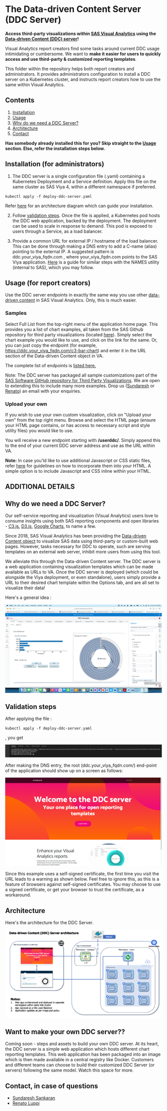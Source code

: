 # The Data-driven Content Server (DDC Server)

**Access third-party visualizations within [SAS Visual Analytics](https://www.sas.com/en_us/software/visual-analytics.html) using the [Data-driven Content (DDC) server](#)!** 

Visual Analytics report creators find some tasks around current DDC usage intimidating or cumbersome.  We want to **make it easier for users to quickly access and use third-party & customized reporting templates**.

This folder within the repository helps both report creators and administrators. It provides administrators configuration to install a DDC server on a Kubernetes cluster, and instructs report creators how to use the same within Visual Analytics.

## Contents
1. [Installation](#installation-for-administrators)
2. [Usage](#usage-for-report-creators)
3. [Why do we need a DDC Server?](#why-do-we-need-a-ddc-server)
4. [Architecture](#architecture)
5. [Contact](#contact-in-case-of-questions)

**Has somebody already installed this for you? Skip straight to the [Usage](#usage) section. Else, refer the installation steps below.**

## Installation (for administrators)
1. The DDC server is a single configuration file (.yaml) containing a Kubernetes Deployment and a Service definition. Apply this file on the same cluster as SAS Viya 4, within a different namespace if preferred.

```
kubectl apply -f deploy-ddc-server.yaml
```

Refer [here](#architecture) for an architecture diagram which can guide your installation.

2. Follow [validation steps](#validation-steps).  Once the file is applied, a Kubernetes pod hosts the DDC web application, backed by the deployment. The deployment can be used to scale in response to demand.  This pod is exposed to users through a Service, as a load balancer.  

3. Provide a common URL for external IP / hostname of the load balancer. This can be done through making a DNS entry to add a C-name (alias) pointing to the external IP.  A suggested pattern is ddc.your_viya_fqdn.com , where your_viya_fqdn.com points to the SAS Viya application.  [Here](https://gitlab.sas.com/GEL/workshops/PSGEL297-sas-viya-4-deployment-on-amazon-elastic-kubernetes-service/-/blob/main/Track-B-Automated/03_520_Deploy_SAS_Viya.md#establish-a-wildcard-dns-alias-for-the-ingress-to-sas-viya) is a guide for similar steps with the NAMES utility (internal to SAS), which you may follow.

## Usage (for report creators)
Use the DDC server endpoints in exactly the same way you use other [data-driven content](https://go.documentation.sas.com/doc/en/vacdc/v_014/vaobj/n1tlhkaafz8e77n1xxc6de9iuv59.htm) in SAS Visual Analytics. Only, this is much easier.

### Samples
Select Full List from the top-right menu of the application home page. This provides you a list of chart examples, all taken from the SAS Github repository for third party visualizations (located [here](https://github.com/sassoftware/sas-visualanalytics-thirdpartyvisualizations/tree/master/samples/)). Simply select the chart example you would like to use, and click on the link for the same.  Or, you can just copy the endpoint (for example, https://ddc.your_viya_fqdn.com/c3-bar-chart) and enter it in the URL section of the Data-driven Content object in VA.

The complete list of endpoints is [listed here.](./doc/full-list.MD)

Note: The DDC server has packaged all sample customizations part of the [SAS Software GitHub repository for Third Party Visualizations](https://github.com/sassoftware/sas-visualanalytics-thirdpartyvisualizations/tree/master/samples). We are open to extending this to include many more examples.  Drop us ([Sundaresh](mailto:sundaresh.sankaran@sas.com) or [Renato](mailto:renato.luppi@sas.com)) an email with your enquiries.

### Upload your own
If you wish to use your own custom visualization, click on "Upload your own" from the top right menu.  Browse and select the HTML page (ensure your HTML page contains, or has access to necessary script and style utility files) you would like to use.  

You will receive a new endpoint starting with **/userddc/**.  Simply append this to the end of your current DDC server address and use as the URL within VA. 

**Note:**  In case you'ld like to use additional Javascript or CSS static files, refer [here](./doc/script-and-style-guidelines.MD) for guidelines on how to incorporate them into your HTML.  A simple option is to include Javascript and CSS inline within your HTML.


## ADDITIONAL DETAILS

## Why do we need a DDC Server?

Our self-service reporting and visualization (Visual Analytics) users love to consume insights using both SAS reporting components and open libraries - [C3.js](https://c3js.org), [D3.js](https://d3js.org), [Google Charts](https://developers.google.com/chart), to name a few.

Since 2018, SAS Visual Analytics has been providing the [Data-driven Content object](https://www.sas.com/content/dam/SAS/support/en/sas-global-forum-proceedings/2018/1800-2018.pdf) to visualize SAS data using third-party or custom-built web pages.  However, tasks necessary for DDC to operate, such are serving templates on an external web server, inhibit more users from using this tool.

We alleviate this through the Data-driven Content server. The DDC server is a web application containing visualization templates which can be made available as URLs to VA.  Once the DDC server is deployed (which could be alongside the Viya deployment, or even standalone), users simply provide a URL to their desired chart template within the Options tab, and are all set to visualize their data!

Here's a general idea : 

![General Idea](./img/ddc-server-screenshot.png)


## Validation steps

After applying the file : 

```
kubectl apply -f deploy-ddc-server.yaml
```
, you get

![DDC Server and deployment configured](./img/ddc-server-configured.png)

After making the DNS entry, the root (ddc.your_viya_fqdn.com/) end-point of the application should show up on a screen as follows:

![Home Page](./img/home-page.jpg)

Since this example uses a self-signed certificate, the first time you visit the URL leads to a warning as shown below.  Feel free to ignore this, as this is a feature of browsers against self-signed certificates. You may choose to use a signed certificate, or get your browser to trust the certificate, as a workaround. 

## Architecture

Here's the architecture for the DDC Server. 

![DDC Server Architecture](./img/ddc_server_architecture.png)


## Want to make your own DDC server??
Coming soon -  steps and assets to build your own DDC server.  At its heart, the DDC server is a simple web application which hosts different chart reporting templates.  This web application has been packaged into an image which is then made available in a central registry like Docker.  Customers and different teams can choose to build their customized DDC Server (or servers) following the same model.  Watch this space for more.

## Contact, in case of questions
* [Sundaresh Sankaran](mailto:sundaresh.sankaran@sas.com)
* [Renato Luppi](mailto:renato.luppi@sas.com)
